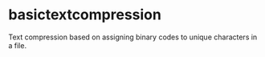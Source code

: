 # basictextcompression
Text compression based on assigning binary codes to unique characters in a file.
